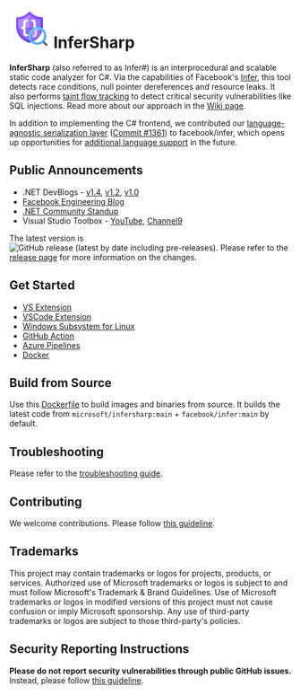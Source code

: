 # ![InferSharp icon](/assets/Market_InferSharp_72.png) InferSharp

**InferSharp** (also referred to as Infer#) is an interprocedural and scalable static code analyzer for C#. Via the capabilities of Facebook's [Infer](https://fbinfer.com/), this tool detects race conditions, null pointer dereferences and resource leaks. It also performs [taint flow tracking](https://en.wikipedia.org/wiki/Taint_checking) to detect critical security vulnerabilities like SQL injections. Read more about our approach in the [Wiki page](https://github.com/microsoft/infersharp/wiki/InferSharp:-A-Scalable-Code-Analytics-Tool-for-.NET).

In addition to implementing the C# frontend, we contributed our [language-agnostic serialization layer](https://github.com/microsoft/infersharp/wiki/InferSharp:-A-Scalable-Code-Analytics-Tool-for-.NET#language-agnostic-representation-of-sil) ([Commit #1361](https://github.com/facebook/infer/commit/285ddb4a98f337a40d61e73b7a0867e44fa4f042)) to facebook/infer, which opens up opportunities for [additional language support](https://github.com/microsoft/infersharp/wiki/InferSharp:-A-Scalable-Code-Analytics-Tool-for-.NET#overview) in the future.

## Public Announcements
- .NET DevBlogs - [v1.4](https://devblogs.microsoft.com/dotnet/slaying-zombie-no-repo-crashes-with-infersharp/), [v1.2](https://devblogs.microsoft.com/dotnet/infer-v1-2-interprocedural-memory-safety-analysis-for-c/), [v1.0](https://devblogs.microsoft.com/dotnet/infer-interprocedural-memory-safety-analysis-for-c/)
- [Facebook Engineering Blog](https://engineering.fb.com/2020/12/14/open-source/infer/)
- [.NET Community Standup](https://youtu.be/cIB4gxqm6EY?list=PLdo4fOcmZ0oX-DBuRG4u58ZTAJgBAeQ-t&t=147)
- Visual Studio Toolbox - [YouTube](https://www.youtube.com/watch?v=yNSJv5wN4OA&feature=youtu.be), [Channel9](https://channel9.msdn.com/Shows/Visual-Studio-Toolbox/Analyzing-Code-with-Infer)

The latest version is ![GitHub release (latest by date including pre-releases)](https://img.shields.io/github/v/release/microsoft/infersharp?include_prereleases). Please refer to the [release page](https://github.com/microsoft/infersharp/releases) for more information on the changes.

## Get Started

- [VS Extension](https://marketplace.visualstudio.com/items?itemName=matthew-jin.infersharp)
- [VSCode Extension](https://marketplace.visualstudio.com/items?itemName=matthew-jin.infersharp-ext)
- [Windows Subsystem for Linux](/RUNNING_INFERSHARP_ON_WINDOWS.md)
- [GitHub Action](https://github.com/marketplace/actions/infersharp)
- [Azure Pipelines](/.build/azure-pipelines-example-multistage.yml)
- [Docker](/RUNNING_IN_DOCKER.md)

## Build from Source
Use this [Dockerfile](/Dockerfile) to build images and binaries from source. It builds the latest code from `microsoft/infersharp:main` + `facebook/infer:main` by default.

## Troubleshooting
Please refer to the [troubleshooting guide](TROUBLESHOOTING.md).

## Contributing

We welcome contributions. Please follow [this guideline](CONTRIBUTING.md).

## Trademarks

This project may contain trademarks or logos for projects, products, or services. Authorized use of Microsoft trademarks or logos is subject to and must follow Microsoft's Trademark & Brand Guidelines. Use of Microsoft trademarks or logos in modified versions of this project must not cause confusion or imply Microsoft sponsorship. Any use of third-party trademarks or logos are subject to those third-party's policies.

## Security Reporting Instructions

**Please do not report security vulnerabilities through public GitHub issues.** Instead, please follow [this guideline](SECURITY.md).
